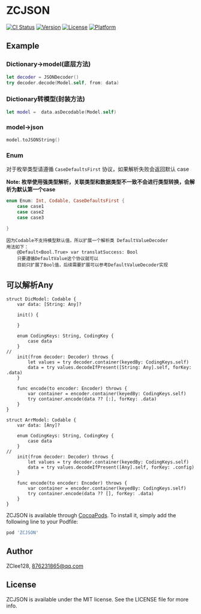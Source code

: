 # ZCJSON

[![CI Status](https://img.shields.io/travis/18162711/ZCJSON.svg?style=flat)](https://travis-ci.org/18162711/ZCJSON)
[![Version](https://img.shields.io/cocoapods/v/ZCJSON.svg?style=flat)](https://cocoapods.org/pods/ZCJSON)
[![License](https://img.shields.io/cocoapods/l/ZCJSON.svg?style=flat)](https://cocoapods.org/pods/ZCJSON)
[![Platform](https://img.shields.io/cocoapods/p/ZCJSON.svg?style=flat)](https://cocoapods.org/pods/ZCJSON)

## Example

### Dictionary->model(底层方法)

```swift
let decoder = JSONDecoder()
try decoder.decode(Model.self, from: data)

```

### Dictionary转模型(封装方法)
```swift
let model =  data.asDecodable(Model.self)
```

### model->json 
```swift
model.toJSONString()
```

### Enum

对于枚举类型请遵循 `CaseDefaultsFirst` 协议，如果解析失败会返回默认 case

**Note: 枚举使用强类型解析，关联类型和数据类型不一致不会进行类型转换，会解析为默认第一个case**

```swift
enum Enum: Int, Codable, CaseDefaultsFirst {
    case case1
    case case2
    case case3
    
}
```


```
因为Codable不支持模型默认值，所以扩展一个解析类 DefaultValueDecoder
用法如下：
    @Default<Bool.True> var translatSuccess: Bool
    只要遵循DefaultValue这个协议就可以
    目前只扩展了Bool值，后续需要扩展可以参考DefaultValueDecoder实现
```

## 可以解析Any
```
struct DicModel: Codable {
    var data: [String: Any]?
    
    init() {
        
    }
    
    enum CodingKeys: String, CodingKey {
        case data
    }
//
    init(from decoder: Decoder) throws {
        let values = try decoder.container(keyedBy: CodingKeys.self)
        data = try values.decodeIfPresent([String: Any].self, forKey: .data)
    }

    func encode(to encoder: Encoder) throws {
        var container = encoder.container(keyedBy: CodingKeys.self)
        try container.encode(data ?? [:], forKey: .data)
    }
}

struct ArrModel: Codable {
    var data: [Any]?
    
    enum CodingKeys: String, CodingKey {
        case data
    }
//
    init(from decoder: Decoder) throws {
        let values = try decoder.container(keyedBy: CodingKeys.self)
        data = try values.decodeIfPresent([Any].self, forKey: .config)
    }

    func encode(to encoder: Encoder) throws {
        var container = encoder.container(keyedBy: CodingKeys.self)
        try container.encode(data ?? [], forKey: .data)
    }
}
```

ZCJSON is available through [CocoaPods](https://cocoapods.org). To install
it, simply add the following line to your Podfile:

```ruby
pod 'ZCJSON'
```

## Author

ZClee128, 876231865@qq.com

## License

ZCJSON is available under the MIT license. See the LICENSE file for more info.

